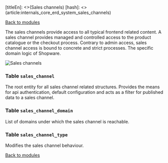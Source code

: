[titleEn]: <>(Sales channels)
[hash]: <>(article:internals_core_erd_system_sales_channels)

[Back to modules](./../10-modules.md)

The sales channels provide access to all typical frontend related content. A sales channel provides managed and controlled access to the product catalogue or the checkout process. Contrary to admin access, sales channel access is bound to concrete and strict processes. The specific domain logic of Shopware.

![Sales channels](./dist/erd-shopware-core-system-saleschannel.png)


### Table `sales_channel`

The root entity for all sales channel related structures. Provides the means for api authentication, default configuration and acts as a filter for published data to a sales channel.


### Table `sales_channel_domain`

List of domains under which the sales channel is reachable.


### Table `sales_channel_type`

Modifies the sales channel behaviour.


[Back to modules](./../10-modules.md)
